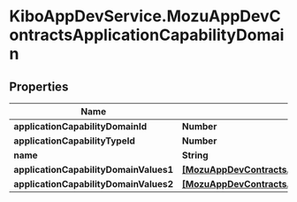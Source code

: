 # KiboAppDevService.MozuAppDevContractsApplicationCapabilityDomain

## Properties

Name | Type | Description | Notes
------------ | ------------- | ------------- | -------------
**applicationCapabilityDomainId** | **Number** |  | [optional] 
**applicationCapabilityTypeId** | **Number** |  | [optional] 
**name** | **String** |  | [optional] 
**applicationCapabilityDomainValues1** | [**[MozuAppDevContractsApplicationCapabilityDomainValue]**](MozuAppDevContractsApplicationCapabilityDomainValue.md) |  | [optional] 
**applicationCapabilityDomainValues2** | [**[MozuAppDevContractsApplicationCapabilityDomainValue]**](MozuAppDevContractsApplicationCapabilityDomainValue.md) |  | [optional] 


